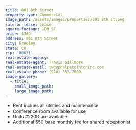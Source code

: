 ```yaml
---
title: 801 8th Street
property-type: Commercial
image_path: /assets/images/properties/801 8th st.png
sale-or-lease: Lease
square-footage: 180 SF
price: $300
address: 801 8th Street
city: Greeley
state: CO
zip: '80631'
real-estate-agency:
real-estate-agent: Travis Gillmore
real-estate-email: twg@phelpstointoninc.com
real-estate-phone: (970) 353-7000
image-gallery:
  - title:
    small_image_path:
    large_image_path:
---
```


* Rent inclues all utilities and maintenance
* Conference room available for use
* Units #220D are available
* Additional $50 base monthly fee for shared receptionist